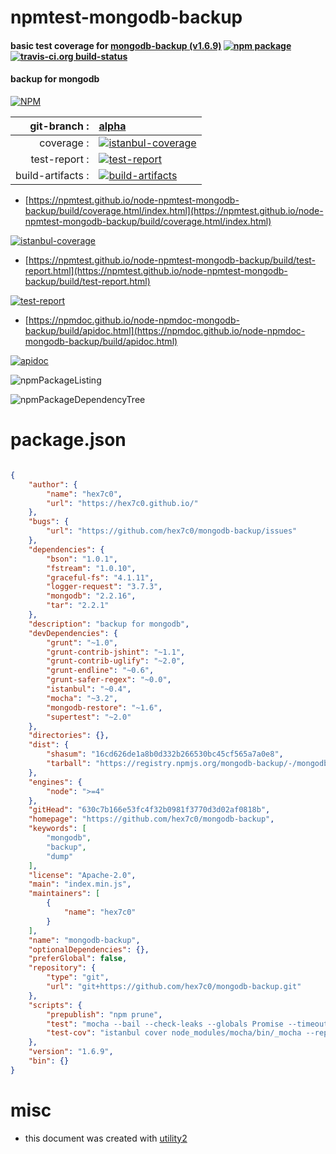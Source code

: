 # npmtest-mongodb-backup

#### basic test coverage for  [mongodb-backup (v1.6.9)](https://github.com/hex7c0/mongodb-backup)  [![npm package](https://img.shields.io/npm/v/npmtest-mongodb-backup.svg?style=flat-square)](https://www.npmjs.org/package/npmtest-mongodb-backup) [![travis-ci.org build-status](https://api.travis-ci.org/npmtest/node-npmtest-mongodb-backup.svg)](https://travis-ci.org/npmtest/node-npmtest-mongodb-backup)

#### backup for mongodb

[![NPM](https://nodei.co/npm/mongodb-backup.png?downloads=true&downloadRank=true&stars=true)](https://www.npmjs.com/package/mongodb-backup)

| git-branch : | [alpha](https://github.com/npmtest/node-npmtest-mongodb-backup/tree/alpha)|
|--:|:--|
| coverage : | [![istanbul-coverage](https://npmtest.github.io/node-npmtest-mongodb-backup/build/coverage.badge.svg)](https://npmtest.github.io/node-npmtest-mongodb-backup/build/coverage.html/index.html)|
| test-report : | [![test-report](https://npmtest.github.io/node-npmtest-mongodb-backup/build/test-report.badge.svg)](https://npmtest.github.io/node-npmtest-mongodb-backup/build/test-report.html)|
| build-artifacts : | [![build-artifacts](https://npmtest.github.io/node-npmtest-mongodb-backup/glyphicons_144_folder_open.png)](https://github.com/npmtest/node-npmtest-mongodb-backup/tree/gh-pages/build)|

- [https://npmtest.github.io/node-npmtest-mongodb-backup/build/coverage.html/index.html](https://npmtest.github.io/node-npmtest-mongodb-backup/build/coverage.html/index.html)

[![istanbul-coverage](https://npmtest.github.io/node-npmtest-mongodb-backup/build/screenCapture.buildCi.browser.%252Ftmp%252Fbuild%252Fcoverage.lib.html.png)](https://npmtest.github.io/node-npmtest-mongodb-backup/build/coverage.html/index.html)

- [https://npmtest.github.io/node-npmtest-mongodb-backup/build/test-report.html](https://npmtest.github.io/node-npmtest-mongodb-backup/build/test-report.html)

[![test-report](https://npmtest.github.io/node-npmtest-mongodb-backup/build/screenCapture.buildCi.browser.%252Ftmp%252Fbuild%252Ftest-report.html.png)](https://npmtest.github.io/node-npmtest-mongodb-backup/build/test-report.html)

- [https://npmdoc.github.io/node-npmdoc-mongodb-backup/build/apidoc.html](https://npmdoc.github.io/node-npmdoc-mongodb-backup/build/apidoc.html)

[![apidoc](https://npmdoc.github.io/node-npmdoc-mongodb-backup/build/screenCapture.buildCi.browser.%252Ftmp%252Fbuild%252Fapidoc.html.png)](https://npmdoc.github.io/node-npmdoc-mongodb-backup/build/apidoc.html)

![npmPackageListing](https://npmtest.github.io/node-npmtest-mongodb-backup/build/screenCapture.npmPackageListing.svg)

![npmPackageDependencyTree](https://npmtest.github.io/node-npmtest-mongodb-backup/build/screenCapture.npmPackageDependencyTree.svg)



# package.json

```json

{
    "author": {
        "name": "hex7c0",
        "url": "https://hex7c0.github.io/"
    },
    "bugs": {
        "url": "https://github.com/hex7c0/mongodb-backup/issues"
    },
    "dependencies": {
        "bson": "1.0.1",
        "fstream": "1.0.10",
        "graceful-fs": "4.1.11",
        "logger-request": "3.7.3",
        "mongodb": "2.2.16",
        "tar": "2.2.1"
    },
    "description": "backup for mongodb",
    "devDependencies": {
        "grunt": "~1.0",
        "grunt-contrib-jshint": "~1.1",
        "grunt-contrib-uglify": "~2.0",
        "grunt-endline": "~0.6",
        "grunt-safer-regex": "~0.0",
        "istanbul": "~0.4",
        "mocha": "~3.2",
        "mongodb-restore": "~1.6",
        "supertest": "~2.0"
    },
    "directories": {},
    "dist": {
        "shasum": "16cd626de1a8b0d332b266530bc45cf565a7a0e8",
        "tarball": "https://registry.npmjs.org/mongodb-backup/-/mongodb-backup-1.6.9.tgz"
    },
    "engines": {
        "node": ">=4"
    },
    "gitHead": "630c7b166e53fc4f32b0981f3770d3d02af0818b",
    "homepage": "https://github.com/hex7c0/mongodb-backup",
    "keywords": [
        "mongodb",
        "backup",
        "dump"
    ],
    "license": "Apache-2.0",
    "main": "index.min.js",
    "maintainers": [
        {
            "name": "hex7c0"
        }
    ],
    "name": "mongodb-backup",
    "optionalDependencies": {},
    "preferGlobal": false,
    "repository": {
        "type": "git",
        "url": "git+https://github.com/hex7c0/mongodb-backup.git"
    },
    "scripts": {
        "prepublish": "npm prune",
        "test": "mocha --bail --check-leaks --globals Promise --timeout 10000",
        "test-cov": "istanbul cover node_modules/mocha/bin/_mocha --report lcovonly -- --timeout 10000"
    },
    "version": "1.6.9",
    "bin": {}
}
```



# misc
- this document was created with [utility2](https://github.com/kaizhu256/node-utility2)
